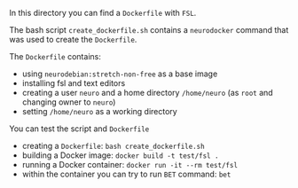 In this directory you can find a `Dockerfile` with `FSL`.

The bash script `create_dockerfile.sh` contains a `neurodocker` command that was used to create the `Dockerfile`.

The `Dockerfile` contains:

 - using `neurodebian:stretch-non-free` as a base image
 - installing fsl and text editors
 - creating a user `neuro` and a home directory `/home/neuro` (as `root` and changing owner to `neuro`)
 - setting `/home/neuro` as a working directory


You can test the script and `Dockerfile`

 - creating a `Dockerfile`: `bash create_dockerfile.sh`
 - building a Docker image: `docker build -t test/fsl .`
 - running a Docker container: `docker run -it --rm test/fsl`
 - within the container you can try to run `BET` command: `bet`